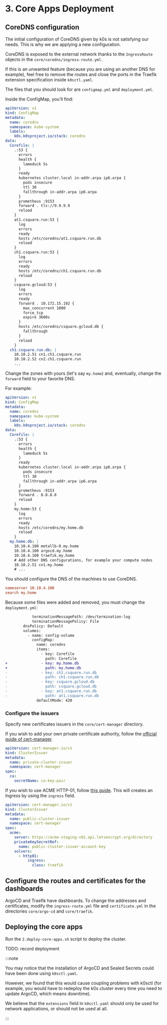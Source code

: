 # 3. Core Apps Deployment

## CoreDNS configuration

The initial configuration of CoreDNS given by k0s is not satisfying our needs. This is why we are applying a new configuration.

CoreDNS is exposed to the external network thanks to the `IngressRoute` objects in the `core/coredns/ingress-route.yml`.

If this is an unwanted feature (because you are using an another DNS for example), feel free to remove the routes and close the ports in the Traefik extension specification inside `k0sctl.yaml`.

The files that you should look for are `configmap.yml` and `deployment.yml`.

Inside the ConfigMap, you'll find:

```yaml title="core/coredns/configmap.yml"
apiVersion: v1
kind: ConfigMap
metadata:
  name: coredns
  namespace: kube-system
  labels:
    k0s.k0sproject.io/stack: coredns
data:
  Corefile: |
    .:53 {
      errors
      health {
        lameduck 5s
      }
      ready
      kubernetes cluster.local in-addr.arpa ip6.arpa {
        pods insecure
        ttl 30
        fallthrough in-addr.arpa ip6.arpa
      }
      prometheus :9153
      forward . tls://9.9.9.9
      reload
    }
    at1.csquare.run:53 {
      log
      errors
      ready
      hosts /etc/coredns/at1.csquare.run.db
      reload
    }
    ch1.csquare.run:53 {
      log
      errors
      ready
      hosts /etc/coredns/ch1.csquare.run.db
      reload
    }
    csquare.gcloud:53 {
      log
      errors
      ready
      forward . 10.172.15.192 {
        max_concurrent 1000
        force_tcp
        expire 3600s
      }
      hosts /etc/coredns/csquare.gcloud.db {
        fallthrough
      }
      reload
    }
  ch1.csquare.run.db: |
    10.10.2.51 cn1.ch1.csquare.run
    10.10.2.52 cn2.ch1.csquare.run
    ...
```

Change the zones with yours (let's say `my.home`) and, eventually, change the `forward` field to your favorite DNS.

For example:

```yaml title="core/coredns/configmap.yml"
apiVersion: v1
kind: ConfigMap
metadata:
  name: coredns
  namespace: kube-system
  labels:
    k0s.k0sproject.io/stack: coredns
data:
  Corefile: |
    .:53 {
      errors
      health {
        lameduck 5s
      }
      ready
      kubernetes cluster.local in-addr.arpa ip6.arpa {
        pods insecure
        ttl 30
        fallthrough in-addr.arpa ip6.arpa
      }
      prometheus :9153
      forward . 8.8.8.8
      reload
    }
    my.home:53 {
      log
      errors
      ready
      hosts /etc/coredns/my.home.db
      reload
    }
  my.home.db: |
    10.10.4.100 metallb-0.my.home
    10.10.4.100 argocd.my.home
    10.10.4.100 traefik.my.home
    # Add other DNS configurations, for example your compute nodes
    10.10.2.51 cn1.my.home
    # ...
```

You should configure the DNS of the machines to use CoreDNS.

```conf title="resolv.conf"
nameserver 10.10.4.100
search my.home
```

Because some files were added and removed, you must change the `deployment.yml`:

```diff title="core/coredns/deployment.yml"
            terminationMessagePath: /dev/termination-log
            terminationMessagePolicy: File
        dnsPolicy: Default
        volumes:
          - name: config-volume
            configMap:
              name: coredns
              items:
                - key: Corefile
                  path: Corefile
+               - key: my.home.db
+                 path: my.home.db
-               - key: ch1.csquare.run.db
-                 path: ch1.csquare.run.db
-               - key: csquare.gcloud.db
-                 path: csquare.gcloud.db
-               - key: at1.csquare.run.db
-                 path: at1.csquare.run.db
              defaultMode: 420
```

### Configure the issuers

Specify new certificates issuers in the `core/cert-manager` directory.

If you wish to add your own private certificate authority, follow the [official guide of cert-manager](https://cert-manager.io/docs/configuration/ca/).

```yaml title="private-cluster-issuer.yml"
apiVersion: cert-manager.io/v1
kind: ClusterIssuer
metadata:
  name: private-cluster-issuer
  namespace: cert-manager
spec:
  ca:
    secretName: ca-key-pair
```

If you wish to use ACME HTTP-01, follow [this guide](https://cert-manager.io/docs/configuration/acme/http01/). This will creates an Ingress by using the `ingress` field.

```yaml title="public-cluster-issuer.yml"
apiVersion: cert-manager.io/v1
kind: ClusterIssuer
metadata:
  name: public-cluster-issuer
  namespace: cert-manager
spec:
  acme:
    server: https://acme-staging-v02.api.letsencrypt.org/directory
    privateKeySecretRef:
      name: public-cluster-issuer-account-key
    solvers:
      - http01:
          ingress:
            class: traefik
```

## Configure the routes and certificates for the dashboards

ArgoCD and Traefik have dashboards. To change the addresses and certificates, modify the `ingress-route.yml` file and `certificate.yml` in the directories `core/argo-cd` and `core/traefik`.

## Deploying the core apps

Run the `2.deploy-core-apps.sh` script to deploy the cluster.

TODO: record deployment

:::note

You may notice that the installation of ArgoCD and Sealed Secrets could have been done using `k0sctl.yaml`.

However, we found that this would cause coupling problems with k0sctl (for example, you would have to redeploy the k0s cluster every time you need to update ArgoCD, which means downtime).

We believe that the `extensions` field in `k0sctl.yaml` should only be used for network applications, or should not be used at all.

:::

